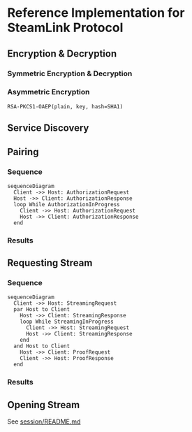 # Reference Implementation for SteamLink Protocol

## Encryption & Decryption

### Symmetric Encryption & Decryption

### Asymmetric Encryption

```
RSA-PKCS1-OAEP(plain, key, hash=SHA1)
```

## Service Discovery

## Pairing

### Sequence

```mermaid
sequenceDiagram
  Client ->> Host: AuthorizationRequest
  Host ->> Client: AuthorizationResponse
  loop While AuthorizationInProgress
    Client ->> Host: AuthorizationRequest
    Host ->> Client: AuthorizationResponse
  end
```

### Results

## Requesting Stream

### Sequence

```mermaid
sequenceDiagram
  Client ->> Host: StreamingRequest
  par Host to Client
    Host ->> Client: StreamingResponse
    loop While StreamingInProgress
      Client ->> Host: StreamingRequest
      Host ->> Client: StreamingResponse
    end
  and Host to Client
    Host ->> Client: ProofRequest
    Client ->> Host: ProofResponse
  end
```

### Results

## Opening Stream

See [session/README.md](https://github.com/mariotaku/steamlink.py/tree/master/session)